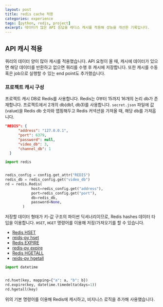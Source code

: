 ```yaml
---
layout: post
title: redis cache 적용
categories: experience
tags: [python, redis, project]
excerpt: 데이터가 많은 API 응답을 레디스 캐시를 적용해 성능을 개선한 기록입니다.
---
```


## API 캐시 적용

쿼리의 데이터 양이 많아 캐시를 적용했습니다. API 요청이 올 때, 캐시에 데이터가 있으면 해당 데이터를 반환하고 없으면 쿼리를 수행 후 캐시에 저장합니다. 또한 캐시를 수동 혹은 job으로 실행할 수 있는 end point도 추가했습니다. 

### 프로젝트 캐시 구성

프로젝트 캐시 DB로 Redis를 사용합니다. Redis는 0부터 15까지 16개의 논리 db가 존재합니다. 프로젝트에서 2개의 db(db1, db3)를 사용합니다. `secret.json` 파일에 값(value)을 Redis db 숫자와 맵핑해두고 Redis 커넥션을 가져올 때, 해당 db를 가져옵니다.

```json
"REDIS": {
      "address": "127.0.0.1",
      "port": 6379,
      "password": null,
      "video_db": 3,
      "channel_db": 1
  }
```

```python
import redis


redis_config = config.get_attr("REDIS")
redis_db = redis_config.get("video_db")
rd = redis.Redis(
            host=redis_config.get("address"),
            port=redis_config.get("port"),
            db=redis_db,
            password=None,
        )

```

저장할 데이터 형태가 키-값 구조의 파이썬 딕셔너리이므로, Redis hashes 데이터 타입을 이용합니다. `HSET`, `HGET` 명령어를 이용해 저장/가져오기를 할 수 있습니다.

- [Redis HSET](https://redis.io/commands/hset/)
- [reids-py hset](https://redis-py.readthedocs.io/en/stable/commands.html#redis.commands.core.CoreCommands.hset)
- [Redis EXPIRE](https://redis.io/commands/expire/)
- [redis-py expire](https://redis-py.readthedocs.io/en/stable/commands.html#redis.commands.core.CoreCommands.expire)
- [Redis HGETALL](https://redis.io/commands/hgetall/)
- [reids-py hgetall](https://redis-py.readthedocs.io/en/stable/commands.html#redis.commands.core.CoreCommands.hgetall)

```python
import datetime


rd.hset(key, mapping={"a": a, "b": b})
rd.expire(key, datetime.timedelta(days=1))
rd.hgetall(key)

```

위의 기본 명령어를 이용해 Redis에 캐시하고, 비지니스 로직을 추가해 사용했습니다.
